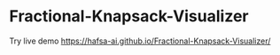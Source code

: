 # Fractional-Knapsack-Visualizer
Try live demo  https://hafsa-ai.github.io/Fractional-Knapsack-Visualizer/
